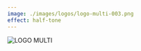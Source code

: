 ```yaml
---
image: ./images/logos/logo-multi-003.png
effect: half-tone
---
```


<!-- ![](https://raw.githubusercontent.com/multi-coop/multi-site-contents/main/images/logos/logo-multi-003.png) -->
<!-- ![](http://localhost:8800/statics/images/logos/logo-MULTI-colored-dark.png) -->
<div class="columns is-mobile is-8 is-vcentered is-centered my-6">
  <div class="column is-three-quarters-mobile is-12-tablet has-text-centered my-6">
    <img
      src="http://localhost:8800/statics/images/logos/logo-MULTI-colored.png"
      alt="LOGO MULTI"
    />
  </div>
</div>